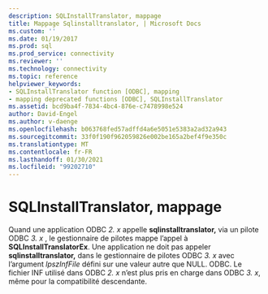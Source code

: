 ```yaml
---
description: SQLInstallTranslator, mappage
title: Mappage Sqlinstalltranslator, | Microsoft Docs
ms.custom: ''
ms.date: 01/19/2017
ms.prod: sql
ms.prod_service: connectivity
ms.reviewer: ''
ms.technology: connectivity
ms.topic: reference
helpviewer_keywords:
- SQLInstallTranslator function [ODBC], mapping
- mapping deprecated functions [ODBC], SQLInstallTranslator
ms.assetid: bcd9ba4f-7834-4bc4-876e-c7478998e524
author: David-Engel
ms.author: v-daenge
ms.openlocfilehash: b063768fed57adffd4a6e5051e5383a2ad32a943
ms.sourcegitcommit: 33f0f190f962059826e002be165a2bef4f9e350c
ms.translationtype: MT
ms.contentlocale: fr-FR
ms.lasthandoff: 01/30/2021
ms.locfileid: "99202710"
---
```

# <a name="sqlinstalltranslator-mapping"></a>SQLInstallTranslator, mappage
Quand une application ODBC *2. x* appelle **sqlinstalltranslator,** via un pilote ODBC *3. x* , le gestionnaire de pilotes mappe l’appel à **SQLInstallTranslatorEx**. Une application ne doit pas appeler **sqlinstalltranslator,** dans le gestionnaire de pilotes ODBC *3. x* avec l’argument *lpszInfFile* défini sur une valeur autre que NULL. ODBC. Le fichier INF utilisé dans ODBC *2. x* n’est plus pris en charge dans ODBC *3. x*, même pour la compatibilité descendante.
